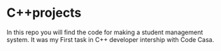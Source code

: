 # C++projects
In this repo you will find the code for making a student management system.
It was my First task in C++ developer intership with Code Casa.
